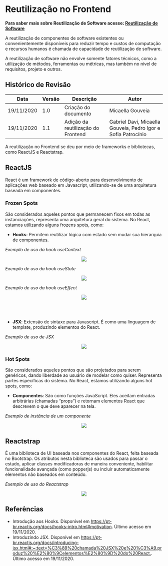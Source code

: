 # Reutilização no Frontend
**Para saber mais sobre Reutilização de Software acesse: [Reutilização de Software](Architecture/EstudoDirigido/reutilizacao.md)**

A reutilização de componentes de software existentes ou convenientemente disponíveis para reduzir tempo e custos de computação e recursos humanos é chamada de capacidade de reutilização de software. 

A reutilização de software não envolve somente fatores técnicos, como a utilização de métodos, ferramentas ou métricas, mas também no nível de requisitos, projeto e outros.

## Histórico de Revisão

| Data | Versão | Descrição | Autor |
|------|--------|-----------|-------|
| 19/11/2020 | 1.0 | Criação do documento | Micaella Gouveia |
| 19/11/2020 | 1.1 | Adição da reutilização do Frontend | Gabriel Davi, Micaella Gouveia, Pedro Igor e Sofia Patrocínio|


A reutilização no Frontend se deu por meio de frameworks e bibliotecas, como ReactJS e Reactstrap.

## ReactJS

React é um framework de código-aberto para desenvolvimento de aplicações web baseado em Javascript, utilizando-se de uma arquitetura baseada em componentes.


### Frozen Spots
São considerados aqueles pontos que permanecem fixos em todas as instanciações, representa uma arquitetura geral do sistema. No React, estamos utilizando alguns frozens spots, como:

* **Hooks**: Permitem reutilizar lógica com estado sem mudar sua hierarquia de componentes.

*Exemplo de uso da hook useContext*

<p align="center">
<img src="https://unbarqdsw.github.io/2020.1_G12_Stock/assets/architecture/frontend/useContext.png" class="codes-prints" />
</p>

*Exemplo de uso da hook useState*

<p align="center">
<img src="https://unbarqdsw.github.io/2020.1_G12_Stock/assets/architecture/frontend/useState.png" class="codes-prints" />
</p>

*Exemplo de uso da hook useEffect*

<p align="center">
<img src="https://unbarqdsw.github.io/2020.1_G12_Stock/assets/architecture/frontend/useEffect.png" class="codes-prints" />
</p>

<br><br>

* **JSX**: Extensão de sintaxe para Javascript. É como uma linguagem de template, produzindo elementos do React.

*Exemplo de uso de JSX*

<p align="center">
<img src="https://unbarqdsw.github.io/2020.1_G12_Stock/assets/architecture/frontend/JSX.png" class="codes-prints" />
</p>

### Hot Spots
São considerados aqueles pontos que são projetados para serem genéricos, dando liberdade ao usuário de modelar como quiser. Representa partes específicas do sistema. No React, estamos utilizando alguns hot spots, como:

* **Componentes**: São como funções JavaScript. Eles aceitam entradas arbitrárias (chamadas “props”) e retornam elementos React que descrevem o que deve aparecer na tela.

*Exemplo de instância de um componente*

<p align="center">
<img src="https://unbarqdsw.github.io/2020.1_G12_Stock/assets/architecture/frontend/component.png" class="codes-prints" />
</p>

## Reactstrap
É uma biblioteca de UI baseada nos componentes do React, feita baseada no Bootstrap. Os atributos nesta biblioteca são usados   para passar o estado, aplicar classes modificadoras de maneira conveniente, habilitar funcionalidade avançada (como popperjs) ou incluir automaticamente elementos não baseados em conteúdo. 

*Exemplo de uso do Reactstrap*

<p align="center">
<img src="https://unbarqdsw.github.io/2020.1_G12_Stock/assets/architecture/frontend/reactstrap.png" class="codes-prints" />
</p>

## Referências
* Introdução aos Hooks. Disponível em <https://pt-br.reactjs.org/docs/hooks-intro.html#motivation>. Último acesso em 19/11/2020. 
* Introduzindo JSX. Disponível em <https://pt-br.reactjs.org/docs/introducing-jsx.html#:~:text=%C3%89%20chamada%20JSX%20e%20%C3%A9,produz%20%E2%80%9Celementos%E2%80%9D%20do%20React.>. Último acesso em 19/11/2020.